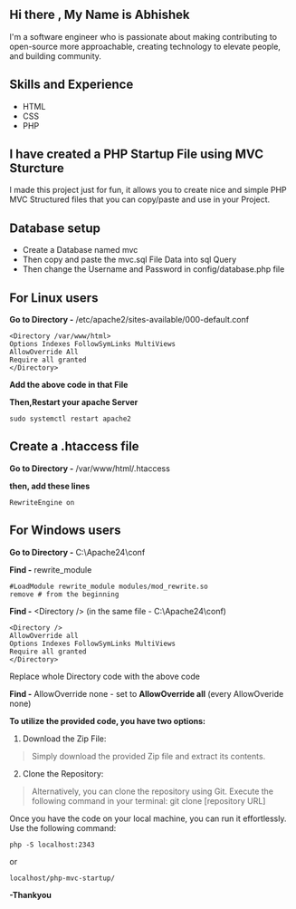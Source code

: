 ## **Hi there , My Name is Abhishek**
I'm a software engineer who is passionate about making contributing to open-source more approachable, creating technology to elevate people, and building community.
## **Skills and Experience**
* HTML
* CSS
* PHP


## **I have created a PHP Startup File using MVC Sturcture**
I made this project just for fun, it allows you to create nice and simple PHP MVC Structured files that you can copy/paste and use in your Project.

## **Database setup**
* Create a Database named mvc
* Then copy and paste the mvc.sql File Data into sql Query 
* Then change the Username and Password in config/database.php file

## **For Linux users**
**Go to Directory -** /etc/apache2/sites-available/000-default.conf

    <Directory /var/www/html>
    Options Indexes FollowSymLinks MultiViews
    AllowOverride All
    Require all granted
    </Directory>

**Add the above code in that File**

**Then,Restart your apache Server** 

    sudo systemctl restart apache2

## **Create a .htaccess file**
**Go to Directory -** /var/www/html/.htaccess

**then, add these lines**

    RewriteEngine on

## **For Windows users**
**Go to Directory -** C:\Apache24\conf

**Find -** rewrite_module

    #LoadModule rewrite_module modules/mod_rewrite.so
    remove # from the beginning

**Find -** <Directory<Directory /> /> (in the same file - C:\Apache24\conf)

    <Directory />
	AllowOverride all
	Options Indexes FollowSymLinks MultiViews
	Require all granted
	</Directory>
 Replace whole Directory code with the above code

 **Find -** AllowOverride none - set to **AllowOverride all** (every AllowOveride none)

**To utilize the provided code, you have two options:**
1. Download the Zip File:

>Simply download the provided Zip file and extract its contents.

2. Clone the Repository:

>Alternatively, you can clone the repository using Git. Execute the following command in your terminal:
    git clone [repository URL]

Once you have the code on your local machine, you can run it effortlessly. Use the following command:

    php -S localhost:2343

or

    localhost/php-mvc-startup/
    
**-Thankyou**
